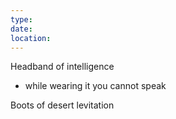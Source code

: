 ```yaml
---
type: 
date: 
location:
---
```


Headband of intelligence
- while wearing it you cannot speak

Boots of desert levitation


